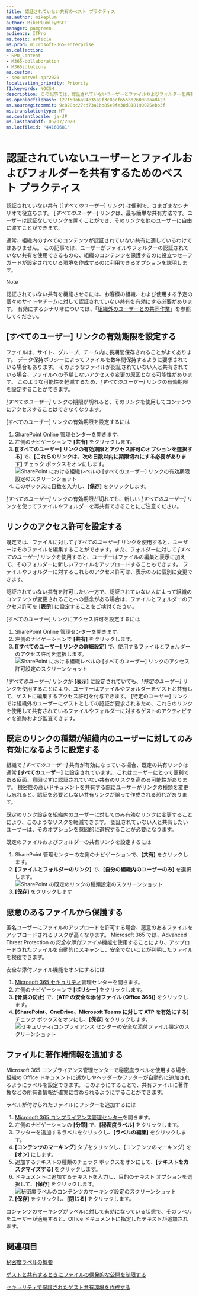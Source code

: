 ```yaml
---
title: 認証されていない共有のベスト プラクティス
ms.author: mikeplum
author: MikePlumleyMSFT
manager: pamgreen
audience: ITPro
ms.topic: article
ms.prod: microsoft-365-enterprise
ms.collection:
- SPO_Content
- M365-collaboration
- M365solutions
ms.custom:
- seo-marvel-apr2020
localization_priority: Priority
f1.keywords: NOCSH
description: この記事では、認証されていないユーザーとファイルおよびフォルダーを共有するためのベスト プラクティスを説明します。
ms.openlocfilehash: 127f50a6a94e35a9f3c8acf655bd260080aa8420
ms.sourcegitcommit: 9c828bc27cd73a1bb85e9fe38d818190025ebb3f
ms.translationtype: HT
ms.contentlocale: ja-JP
ms.lasthandoff: 05/07/2020
ms.locfileid: "44160681"
---
```

# <a name="best-practices-for-sharing-files-and-folders-with-unauthenticated-users"></a>認証されていないユーザーとファイルおよびフォルダーを共有するためのベスト プラクティス

認証されていない共有 ([*すべてのユーザー*] リンク) は便利で、さまざまなシナリオで役立ちます。 [*すべてのユーザー*] リンクは、最も簡単な共有方法です。ユーザーは認証なしでリンクを開くことができ、そのリンクを他のユーザーに自由に渡すことができます。

通常、組織内のすべてのコンテンツが認証されていない共有に適しているわけではありません。 この記事では、ユーザーがファイルやフォルダーの認証されていない共有を使用できるものの、組織のコンテンツを保護するのに役立つセーフガードが設定されている環境を作成するのに利用できるオプションを説明します。

> [!NOTE]
> 認証されていない共有を機能させるには、お客様の組織、および使用する予定の個々のサイトやチームに対して認証されていない共有を有効にする必要があります。 有効にするシナリオについては、「[組織外のユーザーとの共同作業](collaborate-with-people-outside-your-organization.md)」を参照してください。

## <a name="set-an-expiration-date-for-anyone-links"></a>[すべてのユーザー] リンクの有効期限を設定する

ファイルは、サイト、グループ、チーム内に長期間保存されることがよくあります。 データ保持ポリシーによってファイルを数年間保持するように要求されている場合もあります。 そのようなファイルが認証されていない人と共有されている場合、ファイルへの予期しないアクセスや変更の原因となる可能性があります。 このような可能性を軽減するため、*[すべてのユーザー]* リンクの有効期限を設定することができます。

*[すべてのユーザー]* リンクの期限が切れると、そのリンクを使用してコンテンツにアクセスすることはできなくなります。

[すべてのユーザー] リンクの有効期限を設定するには
1. SharePoint Online 管理センターを開きます。
2. 左側のナビゲーションで **[共有]** をクリックします。
3. **[[すべてのユーザー] リンクの有効期限とアクセス許可のオプションを選択する]** で、**[これらのリンクは、次の日数以内に期限切れにする必要があります]** チェック ボックスをオンにします。</br>
   ![SharePoint における組織レベルの [すべてのユーザー] リンクの有効期限設定のスクリーンショット](../media/sharepoint-organization-anyone-link-expiration.png)
4. このボックスに日数を入力し、**[保存]** をクリックします。

*[すべてのユーザー]* リンクの有効期限が切れても、新しい *[すべてのユーザー]* リンクを使ってファイルやフォルダーを再共有できることにご注意ください。

## <a name="set-link-permissions"></a>リンクのアクセス許可を設定する

既定では、ファイルに対して *[すべてのユーザー]* リンクを使用すると、ユーザーはそのファイルを編集することができます。また、フォルダーに対して *[すべてのユーザー]* リンクを使用すると、ユーザーはファイルの編集と表示に加えて、そのフォルダーに新しいファイルをアップロードすることもできます。 ファイルやフォルダーに対するこれらのアクセス許可は、表示のみに個別に変更できます。

認証されていない共有を許可したい一方で、認証されていない人によって組織のコンテンツが変更されることへの懸念がある場合は、ファイルとフォルダーのアクセス許可を [**表示**] に設定することをご検討ください。

[すべてのユーザー] リンクにアクセス許可を設定するには
1. SharePoint Online 管理センターを開きます。
2. 左側のナビゲーションで **[共有]** をクリックします。
3. **[[すべてのユーザー] リンクの詳細設定]** で、使用するファイルとフォルダーのアクセス許可を選択します。</br>
   ![SharePoint における組織レベルの [すべてのユーザー] リンクのアクセス許可設定のスクリーンショット](../media/sharepoint-organization-anyone-link-permissions.png)

*[すべてのユーザー]* リンクが **[表示]** に設定されていても、*[特定のユーザー]* リンクを使用することにより、ユーザーはファイルやフォルダーをゲストと共有して、ゲストに編集するアクセス許可を付与できます。 [特定のユーザー] リンクでは組織外のユーザーにゲストとしての認証が要求されるため、これらのリンクを使用して共有されているファイルやフォルダーに対するゲストのアクティビティを追跡および監査できます。

## <a name="set-default-link-type-to-only-work-for-people-in-your-organization"></a>既定のリンクの種類が組織内のユーザーに対してのみ有効になるように設定する

組織で *[すべてのユーザー]* 共有が有効になっている場合、既定の共有リンクは通常 **[すべてのユーザー]** に設定されています。 これはユーザーにとって便利である反面、意図せずに認証されていない共有のリスクを高める可能性があります。 機密性の高いドキュメントを共有する際にユーザーがリンクの種類を変更し忘れると、認証を必要としない共有リンクが誤って作成される恐れがあります。

既定のリンク設定を組織内のユーザーに対してのみ有効なリンクに変更することにより、このようなリスクを軽減できます。 認証されていない人と共有したいユーザーは、そのオプションを意図的に選択することが必要になります。

既定のファイルおよびフォルダーの共有リンクを設定するには
1. SharePoint 管理センターの左側のナビゲーションで、**[共有]** をクリックします。
2. **[ファイルとフォルダーのリンク]** で、**[自分の組織内のユーザーのみ]** を選択します。</br>
   ![SharePoint の既定のリンクの種類設定のスクリーンショット](../media/sharepoint-default-sharing-link-company-link.png)
3. **[保存]** をクリックします

## <a name="protect-against-malicious-files"></a>悪意のあるファイルから保護する

匿名ユーザーにファイルのアップロードを許可する場合、悪意のあるファイルをアップロードされるリスクが高くなります。 Microsoft 365 では、Advanced Threat Protection の*安全な添付ファイル*機能を使用することにより、アップロードされたファイルを自動的にスキャンし、安全でないことが判明したファイルを検疫できます。

安全な添付ファイル機能をオンにするには
1. [Microsoft 365 セキュリティ](https://security.microsoft.com)管理センターを開きます。
2. 左側のナビゲーションで **[ポリシー]** をクリックします。
3. **[脅威の防止]** で、**[ATP の安全な添付ファイル (Office 365)]** をクリックします。
4. **[SharePoint、OneDrive、Microsoft Teams に対して ATP を有効にする]** チェック ボックスをオンにし、**[保存]** をクリックします。</br>
   ![セキュリティ/コンプライアンス センターの安全な添付ファイル設定のスクリーンショット](../media/safe-attachments-setting.png)

## <a name="add-copyright-information-to-your-files"></a>ファイルに著作権情報を追加する

Microsoft 365 コンプライアンス管理センターで秘密度ラベルを使用する場合、組織の Office ドキュメントに透かしやヘッダーかフッターが自動的に追加されるようにラベルを設定できます。 このようにすることで、共有ファイルに著作権などの所有者情報が確実に含められるようにすることができます。

ラベルが付けられたファイルにフッターを追加するには
1. [Microsoft 365 コンプライアンス管理センター](https://compliance.microsoft.com)を開きます。
2. 左側のナビゲーションの **[分類]** で、**[秘密度ラベル]** をクリックします。
3. フッターを追加するラベルをクリックし、**[ラベルの編集]** をクリックします。
4. **[コンテンツのマーキング]** タブをクリックし、[コンテンツのマーキング] を **[オン]** にします。
5. 追加するテキストの種類のチェック ボックスをオンにして、**[テキストをカスタマイズする]** をクリックします。
6. ドキュメントに追加するテキストを入力し、目的のテキスト オプションを選択して、**[保存]** をクリックします。</br>
   ![秘密度ラベルのコンテンツのマーキング設定のスクリーンショット](../media/content-marking-for-anonymous-sharing.png)
7. **[保存]** をクリックし、**[閉じる]** をクリックします。

コンテンツのマーキングがラベルに対して有効になっている状態で、そのラベルをユーザーが適用すると、Office ドキュメントに指定したテキストが追加されます。

## <a name="see-also"></a>関連項目


[秘密度ラベルの概要](https://docs.microsoft.com/Office365/SecurityCompliance/sensitivity-labels)

[ゲストと共有するときにファイルの偶発的な公開を制限する](share-limit-accidental-exposure.md)

[セキュリティで保護されたゲスト共有環境を作成する](create-secure-guest-sharing-environment.md)